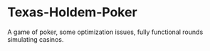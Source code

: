 # Texas-Holdem-Poker
A game of poker, some optimization issues, fully functional rounds simulating casinos.
